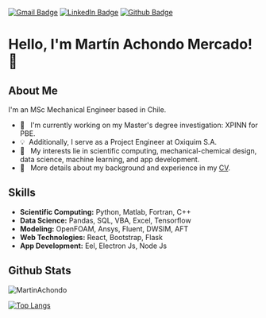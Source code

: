 
[![Gmail Badge](https://img.shields.io/badge/-martin.achondom@gmail.com-c14438?style=flat&logo=Gmail&logoColor=white&link=mailto:martin.achondom@gmail.com)](mailto:martin.achondom@gmail.com) 
[![LinkedIn Badge](https://img.shields.io/badge/-Martín%20Achondo%20Mercado-blue?style=flat&logo=Linkedin&logoColor=white&link=https://www.linkedin.com/in/mart%C3%ADn-achondo-mercado-49aa00247/?originalSubdomain=cl)](https://www.linkedin.com/in/mart%C3%ADn-achondo-mercado-49aa00247/?originalSubdomain=cl)
[![Github Badge](https://img.shields.io/badge/-MartinAchondo-grey?style=flat&logo=github&logoColor=white&link=https://github.com/MartinAchondo/)](https://www.github.com/MartinAchondo/)

# Hello, I'm Martín Achondo Mercado! 👋


## About Me

I'm an MSc Mechanical Engineer based in Chile.

- 🔭 &nbsp; I'm currently working on my Master's degree investigation: XPINN for PBE.
- 💡&nbsp; Additionally, I serve as a Project Engineer at Oxiquim S.A.
- 🌱 &nbsp; My interests lie in scientific computing, mechanical-chemical design, data science, machine learning, and app development.
- 📄 &nbsp; More details about my background and experience in my [CV](https://github.com/MartinAchondo/MartinAchondo/blob/main/CV.pdf).

## Skills

- **Scientific Computing:** Python, Matlab, Fortran, C++
- **Data Science:** Pandas, SQL, VBA, Excel, Tensorflow
- **Modeling:** OpenFOAM, Ansys, Fluent, DWSIM, AFT
- **Web Technologies:** React, Bootstrap, Flask
- **App Development:** Eel, Electron Js, Node Js

## Github Stats

<p align=left> <img src=https://komarev.com/ghpvc/?username=MartinAchondo alt=MartinAchondo /> </p>

<!--[![Github stats](https://github-readme-stats.vercel.app/api?username=MartinAchondo&theme=tokyonight&include_all_commits=true)
](https://github.com/MartinAchondo/github-readme-stats)-->

[![Top Langs](https://github-readme-stats.vercel.app/api/top-langs/?username=MartinAchondo&layout=compact&theme=tokyonight&langs_count=5)
](https://github.com/MartinAchondo/github-readme-stats)
